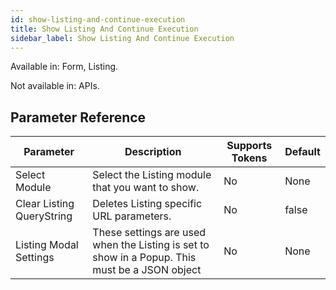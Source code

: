 ```yaml
---
id: show-listing-and-continue-execution
title: Show Listing And Continue Execution
sidebar_label: Show Listing And Continue Execution
---
```


Available in: Form, Listing.

Not available in: APIs.




## Parameter Reference
| Parameter | Description | Supports Tokens | Default |
| -- | -- | -- | -- |
| Select Module | Select the Listing module that you want to show. | No | None |
| Clear Listing QueryString | Deletes Listing specific URL parameters. | No | false |
| Listing Modal Settings | These settings are used when the Listing is set to show in a Popup. This must be a JSON object | No | None |
